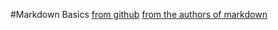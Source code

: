 #Markdown Basics
[from github](https://help.github.com/articles/markdown-basics/)
[from the authors of markdown](http://daringfireball.net/projects/markdown/basics)
